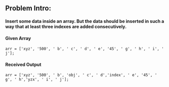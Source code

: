 ## Problem Intro: 

#### Insert some data inside an array. But the data should be inserted in such a way that at least three indexes are added consecutively.


#### Given Array

    arr = ['xyz', '500', ' b', ' c', ' d', ' e', '45', ' g', ' h', ' i', ' j'];

#### Received Output

    arr = ['xyz', '500', ' b', 'obj', ' c', ' d','index', ' e', '45', ' g', ' h','yzx', ' i', ' j'];

